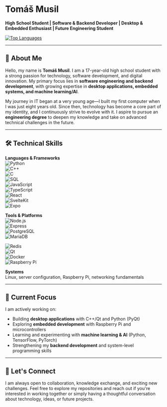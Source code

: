 # Tomáš Musil

**High School Student | Software & Backend Developer | Desktop & Embedded Enthusiast | Future Engineering Student**

[![Top Languages](https://github-readme-stats.vercel.app/api/top-langs/?username=TomasMusi&layout=compact&hide=html&theme=dark)](https://github.com/TomasMusi)  

---

## 🧠 About Me

Hello, my name is **Tomáš Musil**. I am a 17-year-old high school student with a strong passion for technology, software development, and digital innovation. My primary focus lies in **software engineering and backend development**, with growing expertise in **desktop applications, embedded systems, and machine learning/AI**.  

My journey in IT began at a very young age—I built my first computer when I was just eight years old. Since then, technology has become a core part of my identity, and I continuously strive to evolve with it. I aspire to pursue an **engineering degree** to deepen my knowledge and take on advanced technical challenges in the future.  

---

## 🛠️ Technical Skills

**Languages & Frameworks**  
![Python](https://img.shields.io/badge/-Python-3776AB?style=flat&logo=python&logoColor=fff)  
![C++](https://img.shields.io/badge/-C++-00599C?style=flat&logo=cplusplus&logoColor=fff)  
![C](https://img.shields.io/badge/-C-000?style=flat&logo=c&logoColor=fff)  
![SQL](https://img.shields.io/badge/-SQL-4479A1?style=flat&logo=postgresql&logoColor=fff)  
![JavaScript](https://img.shields.io/badge/-JavaScript-F7DF1E?style=flat&logo=javascript&logoColor=000)  
![TypeScript](https://img.shields.io/badge/-TypeScript-3178C6?style=flat&logo=typescript&logoColor=fff)  
![React](https://img.shields.io/badge/-React-61DAFB?style=flat&logo=react&logoColor=000)  
![SvelteKit](https://img.shields.io/badge/-SvelteKit-FF3E00?style=flat&logo=svelte&logoColor=fff)  
![Expo](https://img.shields.io/badge/-Expo-000020?style=flat&logo=expo&logoColor=fff)  

**Tools & Platforms**  
![Node.js](https://img.shields.io/badge/-Node.js-339933?style=flat&logo=node.js&logoColor=fff)  
![Express](https://img.shields.io/badge/-Express-000?style=flat&logo=express&logoColor=fff)  
![PostgreSQL](https://img.shields.io/badge/-PostgreSQL-336791?style=flat&logo=postgresql&logoColor=fff)  
![MariaDB](https://img.shields.io/badge/-MariaDB-003545?style=flat&logo=mariadb&logoColor=fff) 

![Redis](https://img.shields.io/badge/-Redis-DC382D?style=flat&logo=redis&logoColor=fff)  
![Qt](https://img.shields.io/badge/-Qt-41CD52?style=flat&logo=qt&logoColor=fff)  
![Docker](https://img.shields.io/badge/-Docker-2496ED?style=flat&logo=docker&logoColor=fff)  
![Raspberry Pi](https://img.shields.io/badge/-Raspberry%20Pi-C51A4A?style=flat&logo=raspberrypi&logoColor=fff)  

**Systems**  
Linux, server configuration, Raspberry Pi, networking fundamentals  

---

## 🎯 Current Focus

I am actively working on:  
- Building **desktop applications** with C++/Qt and Python (PyQt)  
- Exploring **embedded development** with Raspberry Pi and microcontrollers  
- Learning and experimenting with **machine learning & AI** (Python, TensorFlow, PyTorch)  
- Strengthening my **backend development** and system-level programming skills  

---

## 🤝 Let's Connect

I am always open to collaboration, knowledge exchange, and exciting new challenges. Feel free to explore my repositories and reach out if you're interested in working together or simply having a thoughtful conversation about technology, ideas, or future projects.  
